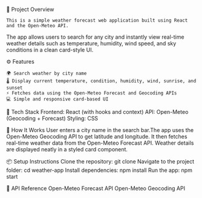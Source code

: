 🎯 Project Overview 
    
    This is a simple weather forecast web application built using React and the Open-Meteo API.
The app allows users to search for any city and instantly view real-time weather details such as temperature, humidity, wind speed, and sky conditions in a clean card-style UI.

⚙️ Features
    
    🌍 Search weather by city name
    🌡️ Display current temperature, condition, humidity, wind, sunrise, and sunset
    ⚡ Fetches data using the Open-Meteo Forecast and Geocoding APIs
    💻 Simple and responsive card-based UI

🧠 Tech Stack
    Frontend: React (with hooks and context)
    API: Open-Meteo (Geocoding + Forecast)
    Styling: CSS

🚀 How It Works
    User enters a city name in the search bar.The app uses the Open-Meteo Geocoding API to get latitude and longitude.
    It then fetches real-time weather data from the Open-Meteo Forecast API.
    Weather details are displayed neatly in a styled card component.

📦 Setup Instructions
    Clone the repository:
        git clone <your-repo-url>
    Navigate to the project folder:
        cd weather-app
    Install dependencies:
        npm install
    Run the app:
        npm start

🧾 API Reference
    Open-Meteo Forecast API
    Open-Meteo Geocoding API
